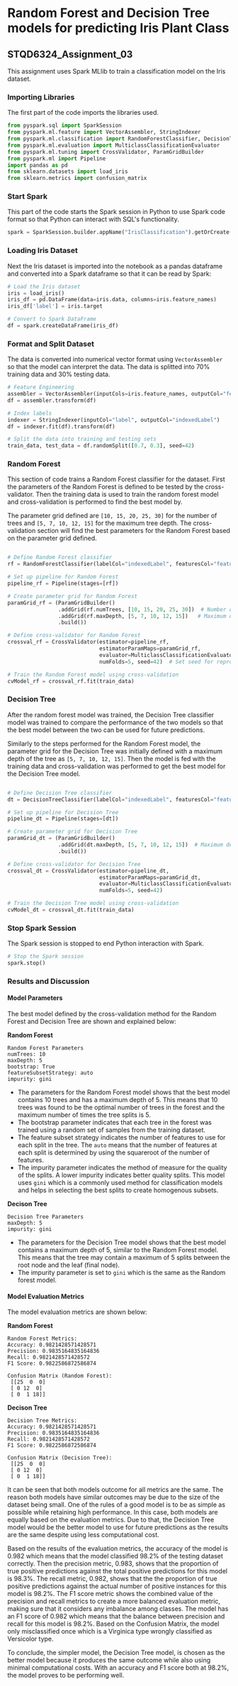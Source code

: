 # Random Forest and Decision Tree models for predicting Iris Plant Class
## STQD6324_Assignment_03

This assignment uses Spark MLlib to train a classification model on the Iris dataset.

### Importing Libraries

The first part of the code imports the libraries used.

```python
from pyspark.sql import SparkSession
from pyspark.ml.feature import VectorAssembler, StringIndexer
from pyspark.ml.classification import RandomForestClassifier, DecisionTreeClassifier
from pyspark.ml.evaluation import MulticlassClassificationEvaluator
from pyspark.ml.tuning import CrossValidator, ParamGridBuilder
from pyspark.ml import Pipeline
import pandas as pd
from sklearn.datasets import load_iris
from sklearn.metrics import confusion_matrix

```

### Start Spark

This part of the code starts the Spark session in Python to use Spark code format so that Python can interact with SQL's functionality.

```python
spark = SparkSession.builder.appName("IrisClassification").getOrCreate()
```

### Loading Iris Dataset

Next the Iris dataset is imported into the notebook as a pandas dataframe and converted into a Spark dataframe so that it can be read by Spark:

```python
# Load the Iris dataset
iris = load_iris()
iris_df = pd.DataFrame(data=iris.data, columns=iris.feature_names)
iris_df['label'] = iris.target

# Convert to Spark DataFrame
df = spark.createDataFrame(iris_df)

```

### Format and Split Dataset

The data is converted into numerical vector format using `VectorAssembler` so that the model can interpret the data. The data is splitted into 70% training data and 30% testing data.

```python
# Feature Engineering
assembler = VectorAssembler(inputCols=iris.feature_names, outputCol="features")
df = assembler.transform(df)

# Index labels
indexer = StringIndexer(inputCol="label", outputCol="indexedLabel")
df = indexer.fit(df).transform(df)

# Split the data into training and testing sets
train_data, test_data = df.randomSplit([0.7, 0.3], seed=42)

```

### Random Forest

This section of code trains a Random Forest classifier for the dataset. First the parameters of the Random Forest is defined to be tested by the cross-validator. Then the training data is used to train the random forest model and cross-validation is performed to find the best model by.

The parameter grid defined are `[10, 15, 20, 25, 30]` for the number of trees and `[5, 7, 10, 12, 15]` for the maximum tree depth. The cross-validation section will find the best parameters for the Random Forest based on the parameter grid defined. 

```python

# Define Random Forest classifier
rf = RandomForestClassifier(labelCol="indexedLabel", featuresCol="features", seed=42)

# Set up pipeline for Random Forest
pipeline_rf = Pipeline(stages=[rf])

# Create parameter grid for Random Forest
paramGrid_rf = (ParamGridBuilder()
                .addGrid(rf.numTrees, [10, 15, 20, 25, 30])  # Number of trees in the forest
                .addGrid(rf.maxDepth, [5, 7, 10, 12, 15])   # Maximum depth of the tree
                .build())

# Define cross-validator for Random Forest
crossval_rf = CrossValidator(estimator=pipeline_rf,
                             estimatorParamMaps=paramGrid_rf,
                             evaluator=MulticlassClassificationEvaluator(labelCol="indexedLabel", metricName="accuracy"),
                             numFolds=5, seed=42)  # Set seed for reproducibility

# Train the Random Forest model using cross-validation
cvModel_rf = crossval_rf.fit(train_data)

```

### Decision Tree

After the random forest model was trained, the Decision Tree classifier model was trained to compare the performance of the two models so that the best model between the two can be used for future predictions.

Similarly to the steps performed for the Random Forest model, the parameter grid for the Decision Tree was initially defined with a maximum depth of the tree as `[5, 7, 10, 12, 15]`. Then the model is fed with the training data and cross-validation was performed to get the best model for the Decision Tree model.

```python

# Define Decision Tree classifier
dt = DecisionTreeClassifier(labelCol="indexedLabel", featuresCol="features", seed=42)

# Set up pipeline for Decision Tree
pipeline_dt = Pipeline(stages=[dt])

# Create parameter grid for Decision Tree
paramGrid_dt = (ParamGridBuilder()
                .addGrid(dt.maxDepth, [5, 7, 10, 12, 15])  # Maximum depth of the tree
                .build())

# Define cross-validator for Decision Tree
crossval_dt = CrossValidator(estimator=pipeline_dt,
                             estimatorParamMaps=paramGrid_dt,
                             evaluator=MulticlassClassificationEvaluator(labelCol="indexedLabel", metricName="accuracy"),
                             numFolds=5, seed=42)

# Train the Decision Tree model using cross-validation
cvModel_dt = crossval_dt.fit(train_data)
```

### Stop Spark Session

The Spark session is stopped to end Python interaction with Spark.

```python
# Stop the Spark session
spark.stop()
```


### Results and Discussion

#### Model Parameters

The best model defined by the cross-validation method for the Random Forest and Decision Tree are shown and explained below:

**Random Forest**
```
Random Forest Parameters
numTrees: 10
maxDepth: 5
bootstrap: True
featureSubsetStrategy: auto
impurity: gini
```
- The parameters for the Random Forest model shows that the best model contains 10 trees and has a maximum depth of 5. This means that 10 trees was found to be the optimal number of trees in the forest and the maximum number of times the tree splits is 5.
- The bootstrap parameter indicates that each tree in the forest was trained using a random set of samples from the training dataset.
- The feature subset strategy indicates the number of features to use for each split in the tree. The `auto` means that the number of features at each split is determined by using the squareroot of the number of features.
- The impurity parameter indicates the method of measure for the quality of the splits. A lower impurity indicates better quality splits. This model uses `gini` which is a commonly used method for classification models and helps in selecting the best splits to create homogenous subsets.

**Decison Tree**
```
Decision Tree Parameters
maxDepth: 5
impurity: gini
```
- The parameters for the Decision Tree model shows that the best model contains a maximum depth of 5, similar to the Random Forest model. This means that the tree may contain a maximum of 5 splits between the root node and the leaf (final node).
- The impurity parameter is set to `gini` which is the same as the Random forest model.

#### Model Evaluation Metrics

The model evaluation metrics are shown below:

**Random Forest**
```
Random Forest Metrics:
Accuracy: 0.9821428571428571
Precision: 0.9835164835164836
Recall: 0.9821428571428572
F1 Score: 0.9822586872586874

Confusion Matrix (Random Forest):
 [[25  0  0]
 [ 0 12  0]
 [ 0  1 18]]
```
**Decison Tree**
```
Decision Tree Metrics:
Accuracy: 0.9821428571428571
Precision: 0.9835164835164836
Recall: 0.9821428571428572
F1 Score: 0.9822586872586874

Confusion Matrix (Decision Tree):
 [[25  0  0]
 [ 0 12  0]
 [ 0  1 18]]
```

It can be seen that both models outcome for all metrics are the same. The reason both models have similar outcomes may be due to the size of the dataset being small. One of the rules of a good model is to be as simple as possible while retaining high performance. In this case, both models are equally based on the evaluation metrics. Due to that, the Decision Tree model would be the better model to use for future predictions as the results are the same despite using less computational cost.

Based on the results of the evaluation metrics, the accuracy of the model is 0.982 which means that the model classified 98.2% of the testing dataset correctly.
Then the precision metric, 0.983, shows that the proportion of true positive predictions against the total positive predictions for this model is 98.3%.
The recall metric, 0.982, shows that the the proportion of true positive predictions against the actual number of positive instances for this model is 98.2%.
The F1 score metric shows the combined value of the precision and recall metrics to create a more balanced evaluation metric, making sure that it considers any imbalance among classes. The model has an F1 score of 0.982 which means that the balance between precision and recall for this model is 98.2%.
Based on the Confusion Matrix, the model only misclassified once which is a Virginica type wrongly classified as Versicolor type.

To conclude, the simpler model, the Decision Tree model, is chosen as the better model because it produces the same outcome while also using minimal computational costs. With an accuracy and F1 score both at 98.2%, the model proves to be performing well.
